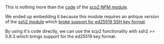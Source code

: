 This is nothing more than the [code](scp2-github) of the [scp2 NPM module](scp2-npm).

We ended up embedding it because this module requires an antique version of the [ssh2 module](ssh2-module) which 
[broke support for ed25519 SSH key format](ssh2-github-issue). 

By using it's code directly, we can use the scp2 functionality with ssh2 >= 0.8.3 which brings support for the ed25519 
key format.

[scp2-github]:       https://github.com/spmjs/node-scp2
[scp2-npm]:          https://www.npmjs.com/package/scp2
[ssh2-npm]:          https://www.npmjs.com/package/ssh2
[ssh2-github-issue]: https://github.com/mscdex/ssh2/issues/352#issuecomment-486511390
